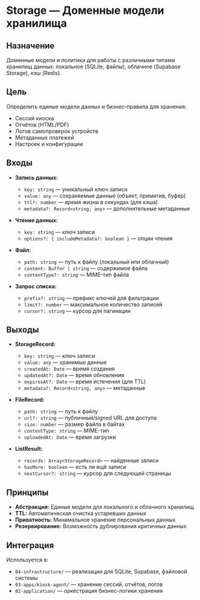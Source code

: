 # Storage — Доменные модели хранилища

## Назначение

Доменные модели и политики для работы с различными типами хранилищ данных: локальное (SQLite, файлы), облачное (Supabase Storage), кэш (Redis).

## Цель

Определить единые модели данных и бизнес-правила для хранения:
- Сессий киоска
- Отчётов (HTML/PDF)
- Логов самопроверок устройств
- Метаданных платежей
- Настроек и конфигурации

## Входы

- **Запись данных:**
  - `key: string` — уникальный ключ записи
  - `value: any` — сохраняемые данные (объект, примитив, буфер)
  - `ttl?: number` — время жизни в секундах (для кэша)
  - `metadata?: Record<string, any>` — дополнительные метаданные

- **Чтение данных:**
  - `key: string` — ключ записи
  - `options?: { includeMetadata?: boolean }` — опции чтения

- **Файл:**
  - `path: string` — путь к файлу (локальный или облачный)
  - `content: Buffer | string` — содержимое файла
  - `contentType?: string` — MIME-тип файла

- **Запрос списка:**
  - `prefix?: string` — префикс ключей для фильтрации
  - `limit?: number` — максимальное количество записей
  - `cursor?: string` — курсор для пагинации

## Выходы

- **StorageRecord:**
  - `key: string` — ключ записи
  - `value: any` — хранимые данные
  - `createdAt: Date` — время создания
  - `updatedAt?: Date` — время обновления
  - `expiresAt?: Date` — время истечения (для TTL)
  - `metadata?: Record<string, any>` — метаданные

- **FileRecord:**
  - `path: string` — путь к файлу
  - `url?: string` — публичный/signed URL для доступа
  - `size: number` — размер файла в байтах
  - `contentType: string` — MIME-тип
  - `uploadedAt: Date` — время загрузки

- **ListResult:**
  - `records: Array<StorageRecord>` — найденные записи
  - `hasMore: boolean` — есть ли ещё записи
  - `nextCursor?: string` — курсор для следующей страницы

## Принципы

- **Абстракция:** Единые модели для локального и облачного хранилищ
- **TTL:** Автоматическая очистка устаревших данных
- **Приватность:** Минимальное хранение персональных данных
- **Резервирование:** Возможность дублирования критичных данных

## Интеграция

Используется в:
- `04-infrastructure/` — реализации для SQLite, Supabase, файловой системы
- `03-apps/kiosk-agent/` — хранение сессий, отчётов, логов
- `02-application/` — оркестрация бизнес-логики хранения
